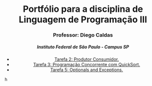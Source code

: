 
<div align="center">
  <h1>Portfólio para a disciplina de Linguagem de Programação III</h1>
  <h3>Professor: Diego Caldas</h2>
  <h5>Instituto Federal de São Paulo - Campus SP</h3>
  <ul>
    <li>
      <a href="https://github.com/kaamaral1096/portfolioLP3A5/tree/main/tarefa2-produtor-consumidor">
        Tarefa 2: Produtor Consumidor.
     </a>
   </li>
    <li>
      <a href="https://github.com/kaamaral1096/portfolioLP3A5/tree/main/tarefa3-programacao-concorrente">
        Tarefa 3: Programação Concorrente com QuickSort.
      </a>
    </li>
    <li>
      <a href="https://github.com/kaamaral1096/portfolioLP3A5/tree/main/tarefa5-optionals-and-exceptions">
        Tarefa 5: Optionals and Exceptions.
      </a>
    </li>
  </ul>
</div>h

